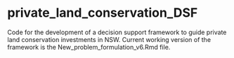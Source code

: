 # private_land_conservation_DSF
Code for the development of a decision support framework to guide private land conservation investments in NSW. Current working version of the framework is the New_problem_formulation_v6.Rmd file. 
